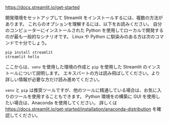 https://docs.streamlit.io/get-started

開発環境をセットアップして Streamlit をインストールするには、複数の方法があります。
これらのオプションを理解するには、以下をお読みください。
自分のコンピューターにインストールされた Python を使用してローカルで開発するのが最も一般的なシナリオです。
Linux や Python に馴染みのある方は次のコマンドで十分でしょう。

```
pip install streamlit
streamlit hello
```

ここからは、`venv` を使用した環境の作成と `pip` を使用した Streamlit のインストールについて説明します。
エキスパートの方は読み飛ばしてください。より詳しい情報が必要な方だけ読み進めてください。

`venv` と `pip` は推奨ツールですが、他のツールに精通している場合は、お気に入りのツールを使用することもできます。
Python 環境をの構築に GUI を使用したい場合は、Anaconda を使用してください。
詳しくは https://docs.streamlit.io/get-started/installation/anaconda-distribution を確認してください。

